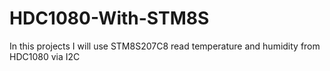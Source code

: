 # HDC1080-With-STM8S
In this projects I will use STM8S207C8 read temperature and humidity from HDC1080 via I2C

